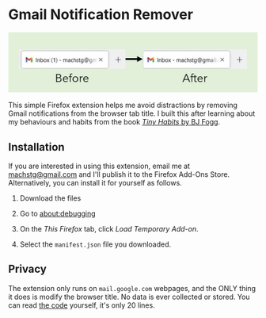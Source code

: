 # Gmail Notification Remover

![Before and After Picture](/docs/before_and_after.jpg)

This simple Firefox extension helps me avoid distractions by removing Gmail notifications
from the browser tab title. I built this after learning about my behaviours and habits from the book [*Tiny Habits* by BJ Fogg](https://tinyhabits.com/book/).

## Installation

If you are interested in using this extension, email me at [machstg@gmail.com](mailto:machstg@gmail.com)
and I'll publish it to the Firefox Add-Ons Store. Alternatively, you can install it for yourself as follows.

1. Download the files

2. Go to [about:debugging](about:debugging)

3. On the *This Firefox* tab, click *Load Temporary Add-on*.

4. Select the `manifest.json` file you downloaded.

## Privacy

The extension only runs on `mail.google.com` webpages, and
the ONLY thing it does is modify the browser title. 
No data is ever collected or stored. You can read [the code](remove_notifications.js) yourself, it's only 20 lines.

